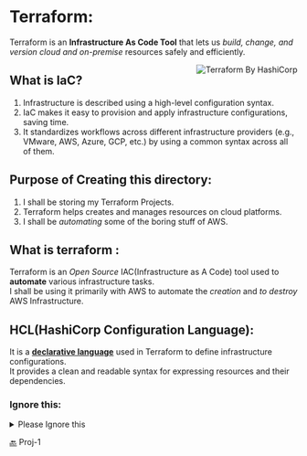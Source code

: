 # Terraform:  
<span align="left">
  Terraform is an <b>Infrastructure As Code Tool</b> that lets us <i>build, change, and version cloud and on-premise</i> resources safely and efficiently.  
</span>

<br />    

[<img src="https://encrypted-tbn0.gstatic.com/images?q=tbn:ANd9GcR4qtUfAwWfNV_WEJgT15TZDgq63qtpmK6bUw&usqp=CAU" align="right" alt="Terraform By HashiCorp"></img>](https://www.terraform.io/)  
## What is IaC?  
<ol>
  <li>Infrastructure is described using a high-level configuration syntax.</li>
  <li>IaC makes it easy to provision and apply infrastructure configurations, saving time. </li>
  <li>It standardizes workflows across different infrastructure providers (e.g., VMware, AWS, Azure, GCP, etc.) by using a common syntax across all of them.</li>
</ol>
 
    
## Purpose of Creating this directory: 
<ol>
  <li>I shall be storing my Terraform Projects.</li>
  <li>Terraform helps creates and manages resources on cloud platforms.</li>
  <li>I shall be <i>automating</i> some of the boring stuff of AWS.</li>
</ol>  

## What is terraform : 
Terraform is an <i>Open Source</i> IAC(Infrastructure as A Code) tool used to <b>automate</b> various infrastructure tasks.  
I shall be using it primarily with AWS to automate the <i>creation</i> and <i>to destroy</i> AWS Infrastructure.  

## HCL(HashiCorp Configuration Language): 
It is a <b>[declarative language](https://github.com/hashicorp/hcl)</b> used in Terraform to define infrastructure configurations.  
It provides a clean and readable syntax for expressing resources and their dependencies.  


### Ignore this: 
<details>
  <summary>Please Ignore this</summary>
  Reference material for HCL Language:  https://www.linkedin.com/pulse/terraform-configuration-language-hcl-ajay-umredkar/  
  The above article is not mine and is taken from <b>LinkedIn</b> for reference on HCL as a descriptive language. 
</details>  

[🔙]([/Proj-1](https://github.com/Faysal-Ezaz/Project_AWS/tree/main/02-Terraform)https://github.com/Faysal-Ezaz/Project_AWS/tree/main/02-Terraform) Proj-1
